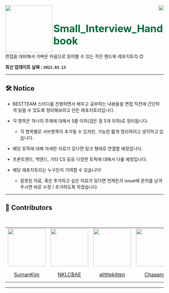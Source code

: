 <div>
  <img align="left" src="https://user-images.githubusercontent.com/14370441/158023749-b422aedc-726b-473d-9494-2f67fa3ef186.png" width="150"/>
  <div align="right">
    <a align="right" href="https://github.com/BoostUpStudy/Notice">
      <img src="https://hits.seeyoufarm.com/api/count/incr/badge.svg?url=https://github.com/alittlekitten/Small_Interview_Handbook&count_bg=%233D61C8&title_bg=%23555555&icon=&icon_color=%23E7E7E7&title=hits&edge_flat=false"/>
    </a>
    <h1 align="left">
      <font align="left" size="6" color="#006937"> Small_Interview_Handbook </font>
    </h1>
    <p align="left">
      면접을 대비해서 가벼운 마음으로 읽어볼 수 있는 작은 핸드북 레포지토리 😊
    </p>
  </div>
</div>

**최신 업데이트 날짜 : `2022.03.13`**

---
## 🛠 Notice

- BESTTEAM 스터디를 진행하면서 배우고 공부하는 내용들을 면접 직전에 간단하게 읽을 수 있도록 정리해보려고 만든 레포지토리입니다.

- 각 항목은 하나의 주제에 대해서 5줄 이하(검은 점 5개 이하)로 정리됩니다.
  - 각 항목별로 서브항목이 추가될 수 있지만, 가능한 짧게 정리하려고 생각하고 있습니다.

- 해당 토픽에 대해 자세한 자료가 있다면 링크 형태로 연결할 예정입니다.

- 프론트엔드, 백엔드, 기타 CS 등등 다양한 토픽에 대해서 다룰 예정입니다.

- 해당 레포지토리는 누구든지 기여할 수 있습니다!
  - 잘못된 자료, 혹은 추가하고 싶은 자료가 있다면 언제든지 issue에 문의를 남겨주시면 바로 수정 / 추가하도록 하겠습니다.

---
## 📖 Contributors

<br>
<table align="center">
  <tr>
    <td>
      <a href="https://github.com/SumanKim">
        <img src="https://avatars.githubusercontent.com/SumanKim" width="120"/>
      </a>
    </td>
    <td>
      <a href="https://github.com/NKLCBAE">
        <img src="https://avatars.githubusercontent.com/NKLCBAE" width="120"/>
      </a>
    </td>
    <td>
      <a href="https://github.com/alittlekitten">
        <img src="https://avatars.githubusercontent.com/alittlekitten" width="120"/>
      </a>
    </td>
    <td>
      <a href="https://github.com/Chaaany">
        <img src="https://avatars.githubusercontent.com/Chaaany" width="120"/>
      </a>
    </td>
    <td>
      <a href="https://github.com/yyhjin">
        <img src="https://avatars.githubusercontent.com/yyhjin" width="120"/>
      </a>
    </td>
    <td>
      <a href="https://github.com/potatoes-never-lie">
        <img src="https://avatars.githubusercontent.com/potatoes-never-lie" width="120"/>
      </a>
    </td>
    <td>
      <a href="https://github.com/Hongjoo22">
        <img src="https://avatars.githubusercontent.com/Hongjoo22" width="120"/>
      </a>
    </td>
    <td>
      <a href="https://github.com/yoojincha">
        <img src="https://avatars.githubusercontent.com/yoojincha" width="120"/>
      </a>
    </td>
  </tr>
  <tr>
    <td align="center">
      <a href="https://github.com/SumanKim">
        SumanKim
      </a>
    </td>
    <td align="center">
      <a href="https://github.com/NKLCBAE">
        NKLCBAE
      </a>
    </td>
    <td align="center">
      <a href="https://github.com/alittlekitten">
        alittlekitten
      </a>
    </td>
    <td align="center">
      <a href="https://github.com/Chaaany">
        Chaaany
      </a>
    </td>
    <td align="center">
      <a href="https://github.com/yyhjin">
        yyhjin
      </a>
    </td>
    <td align="center">
      <a href="https://github.com/potatoes-never-lie">
        potatoes-never-lie
      </a>
    </td>
    <td align="center">
      <a href="https://github.com/Hongjoo22">
        Hongjoo22
      </a>
    </td>
    <td align="center">
      <a href="https://github.com/yoojincha">
        yoojincha
      </a>
    </td>
  </tr>
</table>

---

